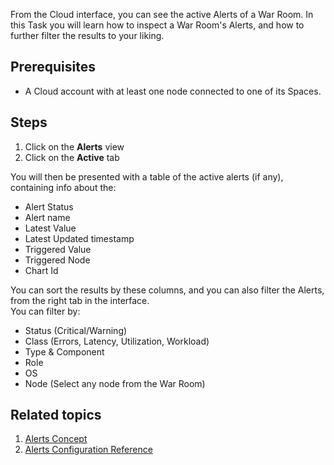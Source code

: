<!--
title: "Inspect alerts"
sidebar_label: "Inspect alerts"
custom_edit_url: "https://github.com/netdata/netdata/blob/master/docs/tasks/alerting/inspect-alerts.md"
sidebar_position: 1
learn_status: "Published"
learn_topic_type: "Tasks"
learn_rel_path: "Operations"
learn_docs_purpose: "Instructions on how the user can see their active alerts"
-->

From the Cloud interface, you can see the active Alerts of a War Room. In this Task you will learn how to inspect a War
Room's Alerts, and how to further filter the results to your liking.

## Prerequisites

- A Cloud account with at least one node connected to one of its Spaces.

## Steps

1. Click on the **Alerts** view
2. Click on the **Active** tab

You will then be presented with a table of the active alerts (if any), containing info about the:

- Alert Status
- Alert name
- Latest Value
- Latest Updated timestamp
- Triggered Value
- Triggered Node
- Chart Id

You can sort the results by these columns, and you can also filter the Alerts, from the right tab in the interface.  
You can filter by:

- Status (Critical/Warning)
- Class (Errors, Latency, Utilization, Workload)
- Type & Component
- Role
- OS
- Node (Select any node from the War Room)

## Related topics

1. [Alerts Concept](https://github.com/netdata/netdata/blob/master/docs/concepts/health-monitoring/alerts.md)
2. [Alerts Configuration Reference](https://github.com/netdata/netdata/blob/master/health/README.md)